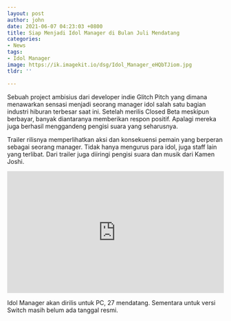 ```yaml
---
layout: post
author: john
date: 2021-06-07 04:23:03 +0800
title: Siap Menjadi Idol Manager di Bulan Juli Mendatang
categories:
- News
tags:
- Idol Manager
image: https://ik.imagekit.io/dsg/Idol_Manager_eHQbTJiom.jpg
tldr: ''

---
```

Sebuah project ambisius dari developer indie Glitch Pitch yang dimana menawarkan sensasi menjadi seorang manager idol salah satu bagian industri hiburan terbesar saat ini. Setelah merilis Closed Beta meskipun berbayar, banyak diantaranya memberikan respon positif. Apalagi mereka juga berhasil menggandeng pengisi suara yang seharusnya.

Trailer rilisnya memperlihatkan aksi dan konsekuensi pemain yang berperan sebagai seorang manager. Tidak hanya mengurus para idol, juga staff lain yang terlibat. Dari trailer juga diiringi pengisi suara dan musik dari Kamen Joshi.

<style>.embed-container { position: relative; padding-bottom: 56.25%; height: 0; overflow: hidden; max-width: 100%; } .embed-container iframe, .embed-container object, .embed-container embed { position: absolute; top: 0; left: 0; width: 100%; height: 100%; }</style><div class='embed-container'><iframe src='https://www.youtube.com/embed//bIEHpxoyrwo' frameborder='0' allowfullscreen></iframe></div>

Idol Manager akan dirilis untuk PC, 27 mendatang. Sementara untuk versi Switch masih belum ada tanggal resmi.
